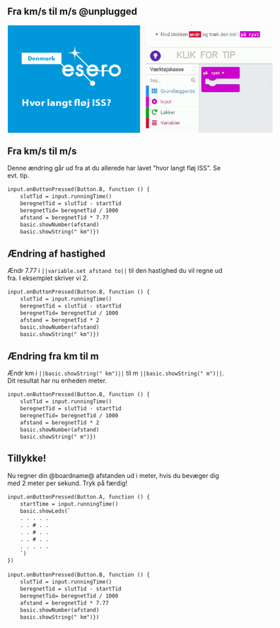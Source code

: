 ## Fra km/s til m/s @unplugged
<div style="display: flex; justify-content: space-around;">
  <img src="https://github.com/ESERODanmark/isstravellingdistance/blob/master/ikon_issDist.png?raw=true" alt="DampVibrations" width="300"/>
  <img src="https://github.com/ESERODanmark/multicounter/blob/master/clickTip.gif?raw=true" alt="ClickTip" width="300"/>
</div>


## Fra km/s til m/s

Denne ændring går ud fra at du allerede har lavet "hvor langt fløj ISS". Se evt. tip.

```blocks
input.onButtonPressed(Button.B, function () {
    slutTid = input.runningTime()
    beregnetTid = slutTid - startTid
    beregnetTid= beregnetTid / 1000
    afstand = beregnetTid * 7.77
    basic.showNumber(afstand)
    basic.showString(" km")})
```

## Ændring af hastighed
Ændr 7.77 i `||variable.set afstand to||` til den hastighed du vil regne ud fra. I eksemplet skriver vi 2.

```blocks
input.onButtonPressed(Button.B, function () {
    slutTid = input.runningTime()
    beregnetTid = slutTid - startTid
    beregnetTid= beregnetTid / 1000
    afstand = beregnetTid * 2
    basic.showNumber(afstand)
    basic.showString(" km")})
```

## Ændring fra km til m
Ændr km  i `||basic.showString(" km")||` til m `||basic.showString(" m")||`. Dit resultat har nu enheden meter.

```blocks
input.onButtonPressed(Button.B, function () {
    slutTid = input.runningTime()
    beregnetTid = slutTid - startTid
    beregnetTid= beregnetTid / 1000
    afstand = beregnetTid * 2
    basic.showNumber(afstand)
    basic.showString(" m")})
```

## Tillykke!
Nu regner din @boardname@ afstanden ud i meter, hvis du bevæger dig med 2 meter per sekund. Tryk på færdig!


```template
input.onButtonPressed(Button.A, function () {
    startTime = input.runningTime()
    basic.showLeds(`
    . . . . .
    . . # . .
    . . # . .
    . . # . .
    . . . . .
    `)
})

input.onButtonPressed(Button.B, function () {
    slutTid = input.runningTime()
    beregnetTid = slutTid - startTid
    beregnetTid= beregnetTid / 1000
    afstand = beregnetTid * 7.77
    basic.showNumber(afstand)
    basic.showString(" km")})
```